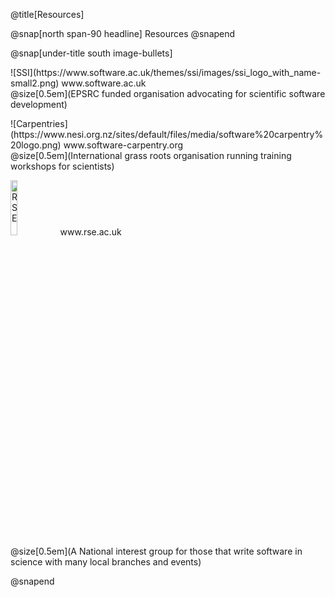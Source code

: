 @title[Resources]

@snap[north span-90 headline]
Resources
@snapend

@snap[under-title south image-bullets]
<p>
![SSI](https://www.software.ac.uk/themes/ssi/images/ssi_logo_with_name-small2.png) www.software.ac.uk<br>
@size[0.5em](EPSRC funded organisation advocating for scientific software development)</p>
<p>
![Carpentries](https://www.nesi.org.nz/sites/default/files/media/software%20carpentry%20logo.png) www.software-carpentry.org<br>
@size[0.5em](International grass roots organisation running training workshops for scientists)</p>
<p>
 <img src="https://i1.wp.com/rse.ac.uk/wp-content/uploads/2017/01/cropped-UKRSE_website_logo.png?fit=441%2C550&ssl=1" alt="RSE" width=15%>
 www.rse.ac.uk <br>
@size[0.5em](A National interest group for those that write software in science with many local branches and events)
</p>
@snapend
